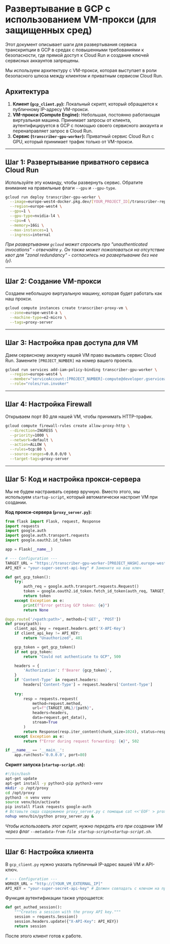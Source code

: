 # Развертывание в GCP с использованием VM-прокси (для защищенных сред)

Этот документ описывает шаги для развертывания сервиса транскрипции в GCP в средах с повышенными требованиями к безопасности, где прямой доступ к Cloud Run и создание ключей сервисных аккаунтов запрещены.

Мы используем архитектуру с VM-прокси, которая выступает в роли безопасного шлюза между клиентом и приватным сервисом Cloud Run.

## Архитектура

1.  **Клиент (`gcp_client.py`):** Локальный скрипт, который обращается к публичному IP-адресу VM-прокси.
2.  **VM-прокси (Compute Engine):** Небольшая, постоянно работающая виртуальная машина. Принимает запросы от клиента, аутентифицируется в GCP с помощью своего сервисного аккаунта и перенаправляет запрос в Cloud Run.
3.  **Сервис (`transcriber-gpu-worker`):** Приватный сервис Cloud Run с GPU, который принимает трафик только от VM-прокси.

---

## Шаг 1: Развертывание приватного сервиса Cloud Run

Используйте эту команду, чтобы развернуть сервис. Обратите внимание на правильные флаги `--gpu` и `--gpu-type`.

```bash
gcloud run deploy transcriber-gpu-worker \
  --image=europe-west4-docker.pkg.dev/[YOUR_PROJECT_ID]/transcriber-repo/transcriber:latest \
  --region=europe-west4 \
  --gpu=1 \
  --gpu-type=nvidia-l4 \
  --cpu=4 \
  --memory=16Gi \
  --max-instances=1 \
  --ingress=internal
```
*При развертывании `gcloud` может спросить про "unauthenticated invocations" - отвечайте `y`. Он также может пожаловаться на отсутствие квот для "zonal redundancy" - согласитесь на развертывание без нее (`y`).*

---

## Шаг 2: Создание VM-прокси

Создаем небольшую виртуальную машину, которая будет работать как наш прокси.

```bash
gcloud compute instances create transcriber-proxy-vm \
  --zone=europe-west4-a \
  --machine-type=e2-micro \
  --tags=proxy-server
```

---

## Шаг 3: Настройка прав доступа для VM

Даем сервисному аккаунту нашей VM право вызывать сервис Cloud Run. Замените `[PROJECT_NUMBER]` на номер вашего проекта.

```bash
gcloud run services add-iam-policy-binding transcriber-gpu-worker \
  --region=europe-west4 \
  --member="serviceAccount:[PROJECT_NUMBER]-compute@developer.gserviceaccount.com" \
  --role="roles/run.invoker"
```

---

## Шаг 4: Настройка Firewall

Открываем порт 80 для нашей VM, чтобы принимать HTTP-трафик.

```bash
gcloud compute firewall-rules create allow-proxy-http \
  --direction=INGRESS \
  --priority=1000 \
  --network=default \
  --action=ALLOW \
  --rules=tcp:80 \
  --source-ranges=0.0.0.0/0 \
  --target-tags=proxy-server
```

---

## Шаг 5: Код и настройка прокси-сервера

Мы не будем настраивать сервер вручную. Вместо этого, мы используем `startup-script`, который автоматически настроит VM при создании.

**Код прокси-сервера (`proxy_server.py`):**
```python
from flask import Flask, request, Response
import requests
import google.auth
import google.auth.transport.requests
import google.oauth2.id_token

app = Flask(__name__)

# --- Configuration ---
TARGET_URL = "https://transcriber-gpu-worker-[PROJECT_HASH].europe-west4.run.app" # Замените на URL вашего Cloud Run
API_KEY = "your-super-secret-api-key" # Замените на ваш ключ

def get_gcp_token():
    try:
        auth_req = google.auth.transport.requests.Request()
        token = google.oauth2.id_token.fetch_id_token(auth_req, TARGET_URL)
        return token
    except Exception as e:
        print(f"Error getting GCP token: {e}")
        return None

@app.route('/<path:path>', methods=['GET', 'POST'])
def proxy(path):
    client_api_key = request.headers.get('X-API-Key')
    if client_api_key != API_KEY:
        return "Unauthorized", 401

    gcp_token = get_gcp_token()
    if not gcp_token:
        return "Could not authenticate to GCP", 500

    headers = {
        'Authorization': f'Bearer {gcp_token}',
    }
    if 'Content-Type' in request.headers:
        headers['Content-Type'] = request.headers['Content-Type']
    
    try:
        resp = requests.request(
            method=request.method,
            url=f"{TARGET_URL}/{path}",
            headers=headers,
            data=request.get_data(),
            stream=True
        )
        return Response(resp.iter_content(chunk_size=1024), status=resp.status_code, content_type=resp.headers.get('Content-Type'))
    except Exception as e:
        return f"Error during request forwarding: {e}", 502

if __name__ == '__main__':
    app.run(host='0.0.0.0', port=80)
```

**Скрипт запуска (`startup-script.sh`):**
```bash
#!/bin/bash
apt-get update
apt-get install -y python3-pip python3-venv
mkdir -p /opt/proxy
cd /opt/proxy
python3 -m venv venv
source venv/bin/activate
pip install Flask requests google-auth
# Вставьте сюда содержимое proxy_server.py с помощью cat <<'EOF' > proxy_server.py ... EOF
nohup venv/bin/python proxy_server.py &
```
*Чтобы использовать этот скрипт, нужно передать его при создании VM через флаг `--metadata-from-file startup-script=startup-script.sh`.*

---

## Шаг 6: Настройка клиента

В `gcp_client.py` нужно указать публичный IP-адрес вашей VM и API-ключ.

```python
# --- Configuration ---
WORKER_URL = "http://[YOUR_VM_EXTERNAL_IP]"
API_KEY = "your-super-secret-api-key" # Должен совпадать с ключом на прокси-сервере
```
Функция аутентификации также упрощается:
```python
def get_authed_session():
    """Creates a session with the proxy API key."""
    session = requests.Session()
    session.headers.update({"X-API-Key": API_KEY})
    return session
```
После этого клиент готов к работе.
